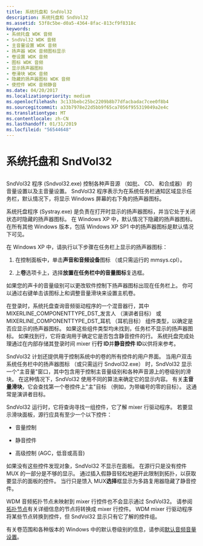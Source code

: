 ```yaml
---
title: 系统托盘和 SndVol32
description: 系统托盘和 SndVol32
ms.assetid: 53f8c5be-d0a5-4364-8fac-813cf9f8318c
keywords:
- 系统托盘 WDK 音频
- SndVol32 WDK 音频
- 主音量设置 WDK 音频
- 扬声器 WDK 音频图标显示
- 卷设置 WDK 音频
- 图标 WDK 音频
- 显示扬声器图标
- 卷滑块 WDK 音频
- 隐藏的扬声器图标 WDK 音频
- 使控件 WDK 音频静音
ms.date: 04/20/2017
ms.localizationpriority: medium
ms.openlocfilehash: 3c133bebc25bc2209b8b77dfacbadac7cee0f8b4
ms.sourcegitcommit: a33b7978e22d5bb9f65ca7056f955319049a2e4c
ms.translationtype: MT
ms.contentlocale: zh-CN
ms.lasthandoff: 01/31/2019
ms.locfileid: "56544648"
---
```

# <a name="systray-and-sndvol32"></a>系统托盘和 SndVol32


## <span id="systray_and_sndvol32"></span><span id="SYSTRAY_AND_SNDVOL32"></span>


SndVol32 程序 (Sndvol32.exe) 控制各种声音源 （如批、 CD、 和合成器） 的音量设置以及主音量设置。 SndVol32 程序表示为在系统任务栏通知区域显示任务栏，默认情况下，将显示 Windows 屏幕的右下角的扬声器图标。

系统托盘程序 (Systray.exe) 是负责在打开时显示的扬声器图标，并当它处于关闭状态时隐藏的扬声器图标。 在 Windows XP 中，默认情况下隐藏的扬声器图标。 在所有其他 Windows 版本，包括 Windows XP SP1 中的扬声器图标是默认情况下可见。

在 Windows XP 中，请执行以下步骤在任务栏上显示的扬声器图标：

1.  在控制面板中，单击**声音和音频设备**图标 （或只需运行的 mmsys.cpl）。

2.  上**卷**选项卡上，选择**放置在任务栏中的音量图标**复选框。

如果您的声卡的音量级别可以更改软件控制下扬声器图标出现在任务栏上。 你可以通过右键单击该图标上和调整音量滑块来设置主机卷。

在登录时，系统托盘查询音频驱动程序的一个混音器行，其中 MIXERLINE\_COMPONENTTYPE\_DST\_发言人 （演讲者目标） 或 MIXERLINE\_COMPONENTTYPE\_DST\_耳机 （耳机目标） 组件类型，以确定是否应显示的扬声器图标。 如果这些组件类型均未找到，任务栏不显示的扬声器图标。 如果找到行，它将查询用于确定它是否包含静音控件的行。 系统托盘完成处理通过在内部存储其登录时间 mixer 行**行 ID**并**静音控件 ID**以供将来参考。

SndVol32 计划还提供用于控制系统中的卷的所有控件的用户界面。 当用户双击系统任务栏中的扬声器图标 （或只需运行 Sndvol32.exe） 时，SndVol32 显示一个"主音量"窗口，其中包含用于控制主音量级别和各种声音源上的卷级别的滑块。 在这种情况下，SndVol32 使用不同的算法来确定它的显示内容。 有关**主音量滑块**，它会查找第一个卷控件上"主"目标 （例如，为带编号的零的目标）。 这通常是演讲者目标。

SndVol32 运行时，它将查询寻找一组控件，它了解 mixer 行驱动程序。 若要显示滑块面板，源行应具有至少一个以下控件：

-   音量控制

-   静音控件

-   高级控制 (AGC，低音或高音)

如果没有这些控件发现对象，SndVol32 不显示在面板。 在源行只是没有控件 MUX 的一部分是不够的显示。 通过插入假静音轻松地避开此限制到拓扑，以获取要显示的面板的控件。 当行只是馈入 MUX**选择**框显示为多路复用器隐藏了静音控件。

WDM 音频拓扑节点未映射到 mixer 行控件也不会显示通过 SndVol32。 请参阅[拓扑节点](topology-nodes.md)有关详细信息的节点将转换成 mixer 行控件。 WDM mixer 行驱动程序将某些节点转换到控件，但 SndVol32 显示只有它了解的控件组。

有关卷范围和各种版本的 Windows 中的默认卷级别的信息，请参阅[默认音频音量设置](default-audio-volume-settings.md)。

 

 




